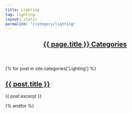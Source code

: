 ```yaml
---
title: Lighting
tag: lighting
layout: static
permalink: "/category/lighting"
---
```


<!-- Home Automation Categories -->


<section>
	<a href="{{ site.baseurl }}/category/{{ page.title }}">
      <header class="major">
	   <h2>{{ page.title }} Categories</h2>
	  </header>
	</a>
<div class="posts">
{% for post in site.categories['Lighting'] %}
	<article>
	  <div class="article-image" style='background-image: url("{{ site.baseurl }}/assets/images/grid-ws2/{{ post.short_title }}.jpg");'>
			<div class="overlay"><a href="{{ site.baseurl }}{{ post.url }}">
			  <h2>{{ post.title }}</h2></a>
			</div>
	  </div>
	  <p>{{ post.excerpt }}</p>
	</article>	
{% endfor %}
</div>
</section>
